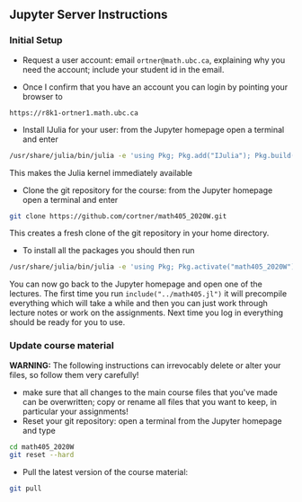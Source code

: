 
## Jupyter Server Instructions 

### Initial Setup 

* Request a user account: email `ortner@math.ubc.ca`, explaining why you need 
the account; include your student id in the email.

* Once I confirm that you have an account you can login by pointing your browser to 
```
https://r8k1-ortner1.math.ubc.ca
```

* Install IJulia for your user: from the Jupyter homepage open a terminal and enter
```bash
/usr/share/julia/bin/julia -e 'using Pkg; Pkg.add("IJulia"); Pkg.build("IJulia"); using IJulia'
```
This makes the Julia kernel immediately available

* Clone the git repository for the course: from the Jupyter homepage open a terminal and enter
```bash
git clone https://github.com/cortner/math405_2020W.git
``` 
This creates a fresh clone of the git repository in your home directory.

* To install all the packages you  should then run 
```bash
/usr/share/julia/bin/julia -e 'using Pkg; Pkg.activate("math405_2020W"); Pkg.instantiate()'
```

You can now go back to the Jupyter homepage and open one of the lectures. 
The first time you run `include("../math405.jl")` it will precompile everything 
which will take a while and then you can just work through lecture notes 
or work on the assignments. Next time you log in everything should be ready for 
you to use. 


### Update course material 

**WARNING:** The following instructions can irrevocably delete or alter 
your files, so follow them very carefully!

* make sure that all changes to the main course files that you've made can be 
overwritten; copy or rename all files that you want to keep, in particular 
your assignments! 
* Reset your git repository: open a terminal from the Jupyter homepage  and type 
```bash
cd math405_2020W
git reset --hard 
``` 
* Pull the latest version of the course material:
```bash
git pull
```

